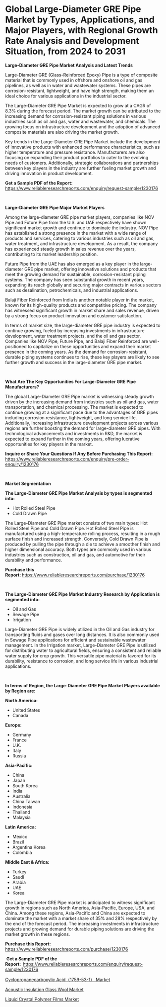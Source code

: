 <p><h1>Global Large-Diameter GRE Pipe Market by Types, Applications, and Major Players, with Regional Growth Rate Analysis and Development Situation, from 2024 to 2031</h1></p><p><strong>Large-Diameter GRE Pipe Market Analysis and Latest Trends</strong></p>
<p><p>Large-Diameter GRE (Glass-Reinforced Epoxy) Pipe is a type of composite material that is commonly used in offshore and onshore oil and gas pipelines, as well as in water and wastewater systems. These pipes are corrosion-resistant, lightweight, and have high strength, making them an ideal choice for various applications in the industrial sector.</p><p>The Large-Diameter GRE Pipe Market is expected to grow at a CAGR of 8.3% during the forecast period. The market growth can be attributed to the increasing demand for corrosion-resistant piping solutions in various industries such as oil and gas, water and wastewater, and chemicals. The growing focus on infrastructure development and the adoption of advanced composite materials are also driving the market growth.</p><p>Key trends in the Large-Diameter GRE Pipe Market include the development of innovative products with enhanced performance characteristics, such as higher temperature and pressure resistance. Manufacturers are also focusing on expanding their product portfolios to cater to the evolving needs of customers. Additionally, strategic collaborations and partnerships between key players in the industry are further fueling market growth and driving innovation in product development.</p></p>
<p><strong>Get a Sample PDF of the Report:&nbsp;</strong> <a href="https://www.reliableresearchreports.com/enquiry/request-sample/1230176">https://www.reliableresearchreports.com/enquiry/request-sample/1230176</a></p>
<p>&nbsp;</p>
<p><strong>Large-Diameter GRE Pipe Major Market Players</strong></p>
<p><p>Among the large-diameter GRE pipe market players, companies like NOV Pipe and Future Pipe from the U.S. and UAE respectively have shown significant market growth and continue to dominate the industry. NOV Pipe has established a strong presence in the market with a wide range of products and services, catering to various industries such as oil and gas, water treatment, and infrastructure development. As a result, the company has experienced steady growth in sales revenue over the years, contributing to its market leadership position.</p><p>Future Pipe from the UAE has also emerged as a key player in the large-diameter GRE pipe market, offering innovative solutions and products that meet the growing demand for sustainable, corrosion-resistant piping systems. The company has seen substantial growth in recent years, expanding its reach globally and securing major contracts in various sectors such as desalination, petrochemicals, and industrial applications.</p><p>Balaji Fiber Reinforced from India is another notable player in the market, known for its high-quality products and competitive pricing. The company has witnessed significant growth in market share and sales revenue, driven by a strong focus on product innovation and customer satisfaction.</p><p>In terms of market size, the large-diameter GRE pipe industry is expected to continue growing, fueled by increasing investments in infrastructure development, water treatment projects, and the oil and gas sector. Companies like NOV Pipe, Future Pipe, and Balaji Fiber Reinforced are well-positioned to capitalize on these opportunities and expand their market presence in the coming years. As the demand for corrosion-resistant, durable piping systems continues to rise, these key players are likely to see further growth and success in the large-diameter GRE pipe market.</p></p>
<p>&nbsp;</p>
<p><strong>What Are The Key Opportunities For Large-Diameter GRE Pipe Manufacturers?</strong></p>
<p><p>The global Large-Diameter GRE Pipe market is witnessing steady growth driven by the increasing demand from industries such as oil and gas, water transportation, and chemical processing. The market is expected to continue growing at a significant pace due to the advantages of GRE pipes including corrosion resistance, lightweight, and long service life. Additionally, increasing infrastructure development projects across various regions are further boosting the demand for large-diameter GRE pipes. With technological advancements and investments in R&D, the market is expected to expand further in the coming years, offering lucrative opportunities for key players in the market.</p></p>
<p><strong>Inquire or Share Your Questions If Any Before Purchasing This Report:</strong> <a href="https://www.reliableresearchreports.com/enquiry/pre-order-enquiry/1230176">https://www.reliableresearchreports.com/enquiry/pre-order-enquiry/1230176</a></p>
<p>&nbsp;</p>
<p><strong>Market Segmentation</strong></p>
<p><strong>The Large-Diameter GRE Pipe Market Analysis by types is segmented into:</strong></p>
<p><ul><li>Hot Rolled Steel Pipe</li><li>Cold Drawn Pipe</li></ul></p>
<p><p>The Large-Diameter GRE Pipe market consists of two main types: Hot Rolled Steel Pipe and Cold Drawn Pipe. Hot Rolled Steel Pipe is manufactured using a high-temperature rolling process, resulting in a rough surface finish and increased strength. Conversely, Cold Drawn Pipe is produced by pulling the pipe through a die to achieve a smoother finish and higher dimensional accuracy. Both types are commonly used in various industries such as construction, oil and gas, and automotive for their durability and performance.</p></p>
<p><strong>Purchase this Report:&nbsp;</strong><a href="https://www.reliableresearchreports.com/purchase/1230176">https://www.reliableresearchreports.com/purchase/1230176</a></p>
<p>&nbsp;</p>
<p><strong>The Large-Diameter GRE Pipe Market Industry Research by Application is segmented into:</strong></p>
<p><ul><li>Oil and Gas</li><li>Sewage Pipe</li><li>Irrigation</li></ul></p>
<p><p>Large-Diameter GRE Pipe is widely utilized in the Oil and Gas industry for transporting fluids and gases over long distances. It is also commonly used in Sewage Pipe applications for efficient and sustainable wastewater management. In the Irrigation market, Large-Diameter GRE Pipe is utilized for distributing water to agricultural fields, ensuring a consistent and reliable water supply for crop growth. This versatile pipe material is favored for its durability, resistance to corrosion, and long service life in various industrial applications.</p></p>
<p>&nbsp;</p>
<p><strong>In terms of Region, the Large-Diameter GRE Pipe Market Players available by Region are:</strong></p>
<p>
    <p> <strong> North America: </strong>
        <ul>
            <li>United States</li>
            <li>Canada</li>
        </ul>
        </p> 
    <p> <strong> Europe: </strong>
        <ul>
            <li>Germany</li>
            <li>France</li>
            <li>U.K.</li>
            <li>Italy</li>
            <li>Russia</li>
        </ul>
        </p> 
    <p> <strong> Asia-Pacific: </strong>
        <ul>
            <li>China</li>
            <li>Japan</li>
            <li>South Korea</li>
            <li>India</li>
            <li>Australia</li>
            <li>China Taiwan</li>
            <li>Indonesia</li>
            <li>Thailand</li>
            <li>Malaysia</li>
        </ul>
        </p> 
    <p> <strong> Latin America: </strong>
        <ul>
            <li>Mexico</li>
            <li>Brazil</li>
            <li>Argentina Korea</li>
            <li>Colombia</li>
        </ul>
        </p> 
    <p> <strong> Middle East & Africa: </strong>
        <ul>
            <li>Turkey</li>
            <li>Saudi</li>
            <li>Arabia</li>
            <li>UAE</li>
            <li>Korea</li>
        </ul>
    </p>
    </p>
<p><p>The Large-Diameter GRE Pipe market is anticipated to witness significant growth in regions such as North America, Asia-Pacific, Europe, USA, and China. Among these regions, Asia-Pacific and China are expected to dominate the market with a market share of 35% and 28% respectively by the end of the forecast period. The increasing investments in infrastructure projects and growing demand for durable piping solutions are driving the market growth in these regions.</p></p>
<p><strong>Purchase this Report: </strong><a href="https://www.reliableresearchreports.com/purchase/1230176">https://www.reliableresearchreports.com/purchase/1230176</a></p>
<p>&nbsp;<strong>Get a Sample PDF of the Report:&nbsp;&nbsp;</strong><a href="https://www.reliableresearchreports.com/enquiry/request-sample/1230176">https://www.reliableresearchreports.com/enquiry/request-sample/1230176</a></p>
<p><strong></strong></p>
<p><p><a href="https://lydian-appliance-61d.notion.site/Cyclopropanecarboxylic-Acid-1759-53-1-Market-Centers-on-Aspects-such-as-Market-Growth-Market-Share-f5b01abf728d4a3b840d48dc8052a55d">Cyclopropanecarboxylic Acid（1759-53-1） Market</a></p><p><a href="https://github.com/Sherrillcrooksxa8i18ucf2m/Market-Research-Report-List-1/blob/main/acoustic-insulation-glass-wool-market.md">Acoustic Insulation Glass Wool Market</a></p><p><a href="https://summer-dogwood-3e9.notion.site/Liquid-Crystal-Polymer-Films-Market-Size-Share-Trends-Analysis-Report-By-Material-By-Type-By-En-197c8384cd004955875ce6938d75c6b1">Liquid Crystal Polymer Films Market</a></p></p>